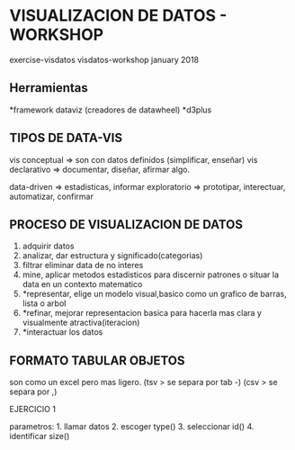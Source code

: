 # VISUALIZACION DE DATOS - WORKSHOP

exercise-visdatos
visdatos-workshop january 2018

## Herramientas

*framework dataviz (creadores de datawheel)
*d3plus

## TIPOS DE DATA-VIS

vis conceptual => son con datos definidos (simplificar, enseñar)
vis declarativo => documentar, diseñar, afirmar algo.

data-driven => estadisticas, informar
exploratorio => prototipar, interectuar, automatizar, confirmar


## PROCESO DE VISUALIZACION DE DATOS

1. adquirir datos
2. analizar, dar estructura y significado(categorias)
3. filtrar eliminar data de no interes
4. mine, aplicar metodos estadisticos para discernir patrones o situar la data en un contexto matematico
5. *representar, elige un modelo visual,basico como un grafico de barras, lista o arbol
6. *refinar, mejorar representacion basica para hacerla mas clara y visualmente atractiva(iteracion)
7. *interactuar los datos 

## FORMATO TABULAR OBJETOS

son como un excel pero mas ligero.
(tsv > se separa por tab -)
(csv > se separa por ,)


EJERCICIO 1

parametros:	1. llamar datos
		2. escoger type()
		3. seleccionar id()
		4. identificar size()

